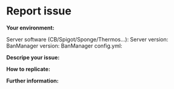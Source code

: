 # Report issue
<!--- To investigate your issue with BanManager you have to provide us -->
<!--- some information about your environment. Failing to do so may -->
<!--- result in an invalid report that cannot be resolved. -->
<!--- Please stick to this template unless you are posting a feature request. -->
**Your environment:** 
<!--- Use /version and /version pluginname if in doubt -->
Server software (CB/Spigot/Sponge/Thermos...):
Server version: 
BanManager version: 
BanManager config.yml: 
<!--- Use pastebin.com or similar to provide your config file. Make sure to -->
<!--- garble/remove any MySQL credentials before uploading your file! -->


**Descripe your issue:** 
<!--- Tell us what happens or not happens und and you expect. -->
<!--- If you have any BanManager related console output or BanManager seems -->
<!--- not to load at all provide us a FULL STARTUP LOG on pastebin.com or similar. -->
 


**How to replicate:** 
<!--- If you can reproduce the issue please tell us in detail how to do that -->
 


**Further information:**
<!--- Anything what you want to tell us that did not fit above can be put here -->
 
 
